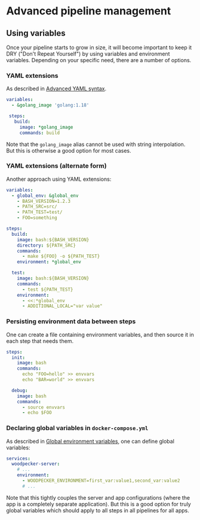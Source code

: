 # Advanced pipeline management

## Using variables
Once your pipeline starts to grow in size, it will become important to keep it DRY ("Don't Repeat Yourself") by using variables and environment variables. Depending on your specific need, there are a number of options.

### YAML extensions
As described in [Advanced YAML syntax](./35-advanced-yaml-syntax.md).
```yml
variables:
  - &golang_image 'golang:1.18'

 steps:
   build:
     image: *golang_image
     commands: build
```
Note that the `golang_image` alias cannot be used with string interpolation. But this is otherwise a good option for most cases.

### YAML extensions (alternate form)
Another approach using YAML extensions:
```yml
variables:
  - global_env: &global_env
    - BASH_VERSION=1.2.3
    - PATH_SRC=src/
    - PATH_TEST=test/
    - FOO=something

steps:
  build:
    image: bash:${BASH_VERSION}
    directory: ${PATH_SRC}
    commands:
      - make ${FOO} -o ${PATH_TEST}
    environment: *global_env

  test:
    image: bash:${BASH_VERSION}
    commands:
      - test ${PATH_TEST}
    environment:
      - <<:*global_env
      - ADDITIONAL_LOCAL="var value"
```

### Persisting environment data between steps
One can create a file containing environment variables, and then source it in each step that needs them.
```yml
steps:
  init:
    image: bash
    commands:
      echo "FOO=hello" >> envvars
      echo "BAR=world" >> envvars

  debug:
    image: bash
    commands:
      - source envvars
      - echo $FOO
```

### Declaring global variables in `docker-compose.yml`
As described in [Global environment variables](./50-advanced-yaml-syntax.md#global-environment-variables), one can define global variables:
```yml
services:
  woodpecker-server:
    # ...
    environment:
      - WOODPECKER_ENVIRONMENT=first_var:value1,second_var:value2
      # ...
```
Note that this tightly couples the server and app configurations (where the app is a completely separate application). But this is a good option for truly global variables which should apply to all steps in all pipelines for all apps.
